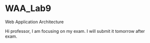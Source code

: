 # WAA_Lab9
Web Application Architecture

Hi professor, I am focusing on my exam. I will submit it tomorrow after exam.
